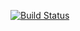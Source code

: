 [![Build Status](https://secure.travis-ci.org/vanb/travis-test.png)](http://travis-ci.org/vanb/travis-test)
